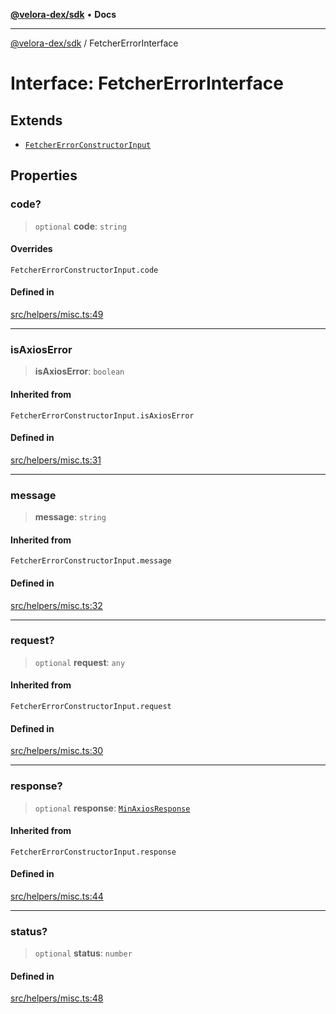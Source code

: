 [**@velora-dex/sdk**](../README.md) • **Docs**

***

[@velora-dex/sdk](../globals.md) / FetcherErrorInterface

# Interface: FetcherErrorInterface

## Extends

- [`FetcherErrorConstructorInput`](../-internal-/type-aliases/FetcherErrorConstructorInput.md)

## Properties

### code?

> `optional` **code**: `string`

#### Overrides

`FetcherErrorConstructorInput.code`

#### Defined in

[src/helpers/misc.ts:49](https://github.com/VeloraDEX/sdk/blob/master/src/helpers/misc.ts#L49)

***

### isAxiosError

> **isAxiosError**: `boolean`

#### Inherited from

`FetcherErrorConstructorInput.isAxiosError`

#### Defined in

[src/helpers/misc.ts:31](https://github.com/VeloraDEX/sdk/blob/master/src/helpers/misc.ts#L31)

***

### message

> **message**: `string`

#### Inherited from

`FetcherErrorConstructorInput.message`

#### Defined in

[src/helpers/misc.ts:32](https://github.com/VeloraDEX/sdk/blob/master/src/helpers/misc.ts#L32)

***

### request?

> `optional` **request**: `any`

#### Inherited from

`FetcherErrorConstructorInput.request`

#### Defined in

[src/helpers/misc.ts:30](https://github.com/VeloraDEX/sdk/blob/master/src/helpers/misc.ts#L30)

***

### response?

> `optional` **response**: [`MinAxiosResponse`](../-internal-/type-aliases/MinAxiosResponse.md)

#### Inherited from

`FetcherErrorConstructorInput.response`

#### Defined in

[src/helpers/misc.ts:44](https://github.com/VeloraDEX/sdk/blob/master/src/helpers/misc.ts#L44)

***

### status?

> `optional` **status**: `number`

#### Defined in

[src/helpers/misc.ts:48](https://github.com/VeloraDEX/sdk/blob/master/src/helpers/misc.ts#L48)
